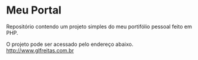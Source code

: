# Meu Portal
Repositório contendo um projeto simples do meu portifólio pessoal feito em PHP.

O projeto pode ser acessado pelo endereço abaixo.
http://www.glfreitas.com.br
